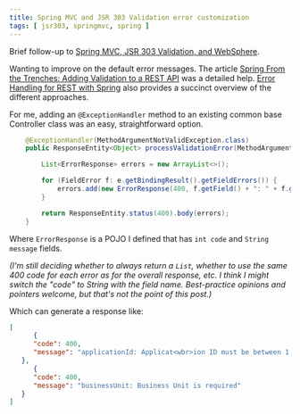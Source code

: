 ```yaml
---
title: Spring MVC and JSR 303 Validation error customization
tags: [	jsr303, springmvc, spring ]
---
```

Brief follow-up to [Spring MVC, JSR 303 Validation, and WebSphere](https://www.ibm.com/developerworks/community/blogs/Dougclectica/entry/Spring_MVC_JSR_303_Validation_and_WebSphere).

Wanting to improve on the default error messages. The article [Spring From the Trenches: Adding Validation to a REST API](https://www.petrikainulainen.net/programming/spring-framework/spring-from-the-trenches-adding-validation-to-a-rest-api/) was a detailed help. [Error Handling for REST with Spring](http://www.baeldung.com/exception-handling-for-rest-with-spring) also provides a succinct overview of the different approaches.

For me, adding an `@ExceptionHandler` method to an existing common base Controller class was an easy, straightforward option.
```java
    @ExceptionHandler(MethodArgumentNotValidException.class)  
    public ResponseEntity<Object> processValidationError(MethodArgumentNotValidException e) {

        List<ErrorResponse> errors = new ArrayList<>();

        for (FieldError f: e.getBindingResult().getFieldErrors()) {  
            errors.add(new ErrorResponse(400, f.getField() + ": " + f.getDefaultMessage()));  
        }

        return ResponseEntity.status(400).body(errors);  
    }
```
Where `ErrorResponse` is a POJO I defined that has `int code` and `String message` fields.

_(I'm still deciding whether to always return a `List`, whether to use the same 400 code for each error as for the overall response, etc. I think I might switch the "code" to String with the field name. Best-practice opinions and pointers welcome, but that's not the point of this post.)_

Which can generate a response like:
```json
[  
      {  
      "code": 400,  
      "message": "applicationId: Applicat<wbr>ion ID must be between 1 and 30 characters"  
   },  
      {  
      "code": 400,  
      "message": "businessUnit: Business Unit is required"  
   }  
]
```
